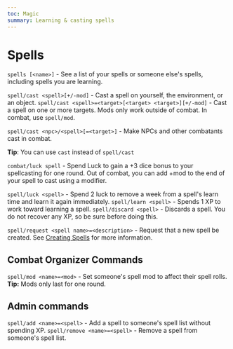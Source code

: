 ```yaml
---
toc: Magic
summary: Learning & casting spells
---
```

# Spells
`spells [<name>]` - See a list of your spells or someone else's spells, including spells you are learning.

`spell/cast <spell>[+/-mod]` - Cast a spell on yourself, the environment, or an object.
`spell/cast <spell>=<target>[<target> <target>][+/-mod]` - Cast a spell on one or more targets.
Mods only work outside of combat. In combat, use `spell/mod`.

`spell/cast <npc>/<spell>[=<target>]` - Make NPCs and other combatants cast in combat.

**Tip**: You can use `cast` instead of `spell/cast`

`combat/luck spell` - Spend Luck to gain a +3 dice bonus to your spellcasting for one round.
Out of combat, you can add +mod to the end of your spell to cast using a modifier.

`spell/luck <spell>` - Spend 2 luck to remove a week from a spell's learn time and learn it again immediately.
`spell/learn <spell>`  - Spends 1 XP to work toward learning a spell.
`spell/discard <spell>`  - Discards a spell. You do not recover any XP, so be sure before doing this.

`spell/request <spell name>=<description>` - Request that a new spell be created. See [Creating Spells](http://spiritlakemu.com/wiki/magic_system) for more information.

## Combat Organizer Commands
`spell/mod <name>=<mod>` - Set someone's spell mod to affect their spell rolls.
**Tip:** Mods only last for one round.

## Admin commands
`spell/add <name>=<spell>` - Add a spell to someone's spell list without spending XP.
`spell/remove <name>=<spell>` - Remove a spell from someone's spell list.
